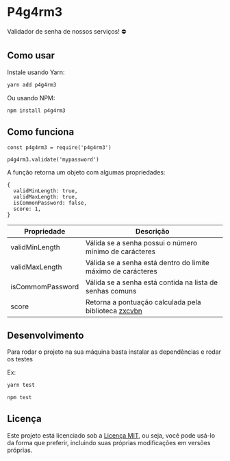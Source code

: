# P4g4rm3
Validador de senha de nossos serviços!  :no_entry:

## Como usar

Instale usando Yarn:

```bash
yarn add p4g4rm3
```

Ou usando NPM:

```bash
npm install p4g4rm3
```

## Como funciona

```
const p4g4rm3 = require('p4g4rm3')

p4g4rm3.validate('mypassword')
```

A função retorna um objeto com algumas propriedades:

```
{
  validMinLength: true,
  validMaxLength: true,
  isCommonPassword: false,
  score: 1,
}
```

| Propriedade | Descrição |
| -------- | -------- |
| validMinLength     | Válida se a senha possui o número mínimo de carácteres     |
| validMaxLength     | Válida se a senha está dentro do limite máximo de carácteres    |
| isCommomPassword     | Válida se a senha está contida na lista de senhas comuns   |
| score     | Retorna a pontuação calculada pela biblioteca [zxcvbn](https://github.com/dropbox/zxcvbn)


## Desenvolvimento

Para rodar o projeto na sua máquina basta instalar as dependências e rodar os testes

Ex:
```bash
yarn test

npm test
```


## Licença

Este projeto está licenciado sob a [Licença MIT](./LICENSE), ou seja, você pode usá-lo da forma que preferir, incluindo suas próprias modificações em versões próprias.

